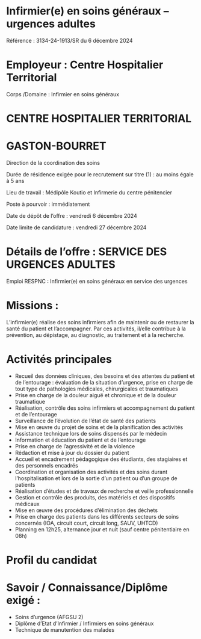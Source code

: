 # Infirmier(e) en soins généraux – urgences adultes

Référence : 3134-24-1913/SR du 6 décembre 2024

# Employeur : Centre Hospitalier Territorial

Corps /Domaine : Infirmier en soins généraux

# CENTRE HOSPITALIER TERRITORIAL

# GASTON-BOURRET

Direction de la coordination des soins

Durée de résidence exigée pour le recrutement sur titre (1) : au moins égale à 5 ans

Lieu de travail : Médipôle Koutio et Infirmerie du centre pénitencier

Poste à pourvoir : immédiatement

Date de dépôt de l’offre : vendredi 6 décembre 2024

Date limite de candidature : vendredi 27 décembre 2024

# Détails de l’offre : SERVICE DES URGENCES ADULTES

Emploi RESPNC : Infirmier(e) en soins généraux en service des urgences

# Missions :

L’infirmier(e) réalise des soins infirmiers afin de maintenir ou de restaurer la santé du patient et l’accompagner. Par ces activités, il/elle contribue à la prévention, au dépistage, au diagnostic, au traitement et à la recherche.

# Activités principales

- Recueil des données cliniques, des besoins et des attentes du patient et de l’entourage : évaluation de la situation d’urgence, prise en charge de tout type de pathologies médicales, chirurgicales et traumatiques
- Prise en charge de la douleur aiguë et chronique et de la douleur traumatique
- Réalisation, contrôle des soins infirmiers et accompagnement du patient et de l’entourage
- Surveillance de l’évolution de l’état de santé des patients
- Mise en œuvre du projet de soins et de la planification des activités
- Assistance technique lors de soins dispensés par le médecin
- Information et éducation du patient et de l’entourage
- Prise en charge de l’agressivité et de la violence
- Rédaction et mise à jour du dossier du patient
- Accueil et encadrement pédagogique des étudiants, des stagiaires et des personnels encadrés
- Coordination et organisation des activités et des soins durant l’hospitalisation et lors de la sortie d’un patient ou d’un groupe de patients
- Réalisation d’études et de travaux de recherche et veille professionnelle
- Gestion et contrôle des produits, des matériels et des dispositifs médicaux
- Mise en œuvre des procédures d’élimination des déchets
- Prise en charge des patients dans les différents secteurs de soins concernés (IOA, circuit court, circuit long, SAUV, UHTCD)
- Planning en 12h25, alternance jour et nuit (sauf centre pénitentiaire en 08h)

# Profil du candidat

# Savoir / Connaissance/Diplôme exigé :

- Soins d’urgence (AFGSU 2)
- Diplôme d’Etat d’Infirmier / Infirmiers en soins généraux
- Technique de manutention des malades